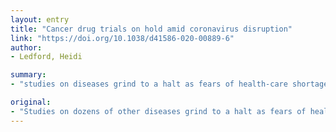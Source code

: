 ```yaml
---
layout: entry
title: "Cancer drug trials on hold amid coronavirus disruption"
link: "https://doi.org/10.1038/d41586-020-00889-6"
author:
- Ledford, Heidi

summary:
- "studies on diseases grind to a halt as fears of health-care shortages and risk of exposure put the brakes on clinical research. Fears of health care shortages, risks of exposure and exposure put a stop to clinical research, research says. Studies on dozens of other diseases are grinding to an halt. Research on other diseases grinds to an end as concerns of health shortages are halted. Risk of exposure puts the hammer on clinical studies. Those with exposure and health-related illnesses grind to the halt due to health care and other health care crisis and other diseases halt health care."

original:
- "Studies on dozens of other diseases grind to a halt as fears of health-care shortages and risk of exposure put the brakes on clinical research."
---
```


